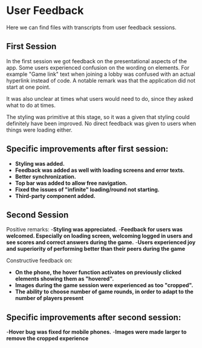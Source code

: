 # User Feedback

Here we can find files with transcripts from user feedback sessions.

## First Session
In the first session we got feedback on the presentational aspects of the app. 
Some users experienced confusion on the wording on elements. For example "Game link" text when 
joining a lobby was confused with an actual hyperlink instead of code. A notable remark was
that the application did not start at one point.

It was also unclear at times what users would need to do, since they asked what to do at times.

The styling was primitive at this stage, so it was a given that styling could definitely have been improved. 
No direct feedback was given to users when things were loading either. 

## Specific improvements after first session:
- <b>Styling was added.</b>
- <b>Feedback was added as well with loading screens and error texts.</b>
- <b>Better synchronization.</b>
- <b>Top bar was added to allow free navigation.</b>
- <b>Fixed the issues of "infinite" loading/round not starting.</b>
- <b>Third-party component added.</b>

## Second Session
Positive remarks:
-<b>Styling was appreciated.</b>
-<b>Feedback for users was welcomed. Especially on loading screen, welcoming logged in users and see scores and correct answers during the game.</b>
-<b>Users experienced joy and superiority of performing better than their peers during the game </b>

Constructive feedback on:
- <b>On the phone, the hover function activates on previously clicked elements showing them as "hovered".</b>
- <b>Images during the game session were experienced as too "cropped".</b>
- <b>The ability to choose number of game rounds, in order to adapt to the number of players present</b>

## Specific improvements after second session:
-<b>Hover bug was fixed for mobile phones.</b>
-<b>Images were made larger to remove the cropped experience </b>



